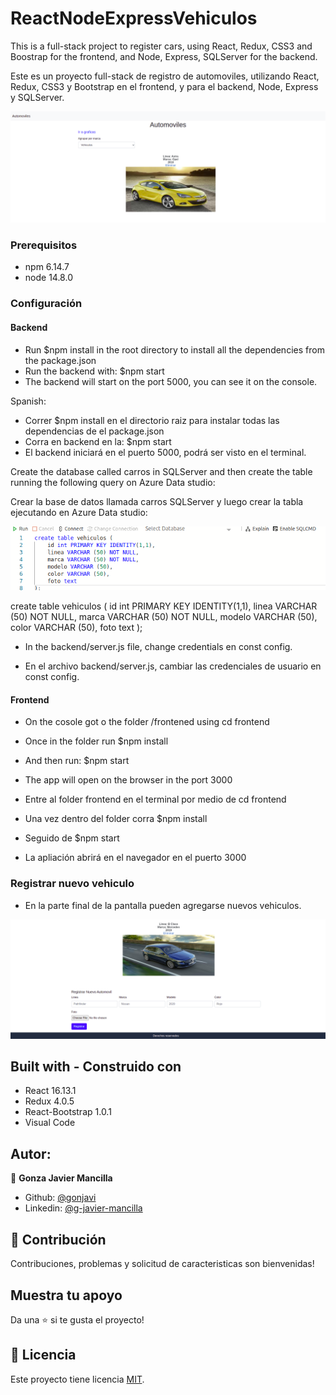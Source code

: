 # ReactNodeExpressVehiculos

This is a full-stack project to register cars, using React, Redux, CSS3 and Boostrap for the frontend, and Node, Express, SQLServer for the backend.

Este es un proyecto full-stack de registro de automoviles, utilizando React, Redux, CSS3 y Bootstrap en el frontend, y para el backend, Node, Express y SQLServer.

![screenshot](./screenshot.png)


### Prerequisitos
- npm 6.14.7
- node 14.8.0

### Configuración

#### Backend

- Run $npm install   in the root directory to install all the dependencies from the package.json 
- Run the backend with: $npm start
- The backend will start on the port 5000,  you can see it on the console.

Spanish:

- Correr $npm install    en el directorio raiz  para instalar todas las dependencias de el package.json 
- Corra en backend en la: $npm start
- El backend iniciará en el puerto 5000, podrá ser visto en el terminal.

Create the database called carros in SQLServer and then create the table running the following query on Azure Data studio:

Crear la base de datos llamada carros SQLServer y luego crear la tabla ejecutando en Azure Data studio:

![screenshot](./creartabla.png)

create table vehiculos (
    id int PRIMARY KEY IDENTITY(1,1),
    linea VARCHAR (50) NOT NULL,
    marca VARCHAR (50) NOT NULL,
    modelo VARCHAR (50),
    color VARCHAR (50),
    foto text
);

- In the backend/server.js file, change credentials en const config.

- En el archivo backend/server.js, cambiar las credenciales de usuario en const config.

#### Frontend

- On the cosole got o the folder /frontened using cd frontend
- Once in the folder run $npm install
- And then run: $npm start
- The app will open on the browser in the port 3000

- Entre al folder frontend en el terminal por medio de cd frontend
- Una vez dentro del folder corra $npm install
- Seguido de $npm start
- La apliación abrirá en el navegador en el puerto 3000

### Registrar nuevo vehiculo

- En la parte final de la pantalla pueden agregarse nuevos vehiculos.

![screenshot](./registrar.png)


## Built with  - Construido con

- React 16.13.1
- Redux 4.0.5
- React-Bootstrap 1.0.1
- Visual Code


## Autor:
👤 **Gonza Javier Mancilla**

- Github: [@gonjavi](https://github.com/gonjavi)
- Linkedin: [@g-javier-mancilla](https://www.linkedin.com/in/g-mancillla)

## 🤝 Contribución

Contribuciones, problemas y solicitud de caracteristicas son bienvenidas!


## Muestra tu apoyo

Da una ⭐️ si te gusta el proyecto!


## 📝 Licencia

Este proyecto tiene licencia [MIT](lic.url).



